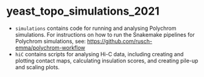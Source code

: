 # yeast_topo_simulations_2021

* `simulations` contains code for running and analysing Polychrom simulations. For instructions on how to run the Snakemake pipelines for Polychrom simulations, see: https://github.com/rusch-emma/polychrom-workflow
* `hiC` contains scripts for analysing Hi-C data, including creating and plotting contact maps, calculating insulation scores, and creating pile-up and scaling plots.
